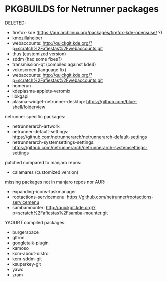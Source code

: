 # PKGBUILDS for Netrunner packages #

DELETED:
- firefox-kde (https://aur.archlinux.org/packages/firefox-kde-opensuse/ ?)
- kmozillahelper
- webaccounts: http://quickgit.kde.org/?p=scratch%2Fafiestas%2Fwebaccounts.git
- thus (customized version)
- sddm (had some fixes?)
- transmission-qt (compiled against kde4)
- vokoscreen (language fix)
- webaccounts: http://quickgit.kde.org/?p=scratch%2Fafiestas%2Fwebaccounts.git
- homerun
- kdeplasma-applets-veromix
- libkgapi
- plasma-widget-netrunner-desktop: https://github.com/blue-shell/folderview



netrunner specific packages:
- netrunnerarch-artwork
- netrunner-default-settings: https://github.com/netrunnerarch/netrunnerarch-default-settings
- netrunnerarch-systemsettings-settings: https://github.com/netrunnerarch/netrunnerarch-systemsettings-settings


patched compared to manjaro repos:
- calamares (customized version)


missing packages not in manjaro repos nor AUR:
- expanding-icons-taskmanager
- rootactions-servicemenu: https://github.com/netrunner/rootactions-servicemenu
- sambamounter: http://quickgit.kde.org/?p=scratch%2Fafiestas%2Fsamba-mounter.git



YAOURT compiled packages:
- burgerspace
- gltron
- googletalk-plugin
- kamoso
- kcm-about-distro
- kcm-sddm-git
- ksuperkey-git
- yawc
- zram

